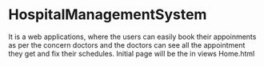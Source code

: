 # HospitalManagementSystem
It is a web applications, where the users can easily book their appoinments as per the concern doctors and the doctors can see all the appointment they get and fix their schedules. Initial page will be the in views Home.html

